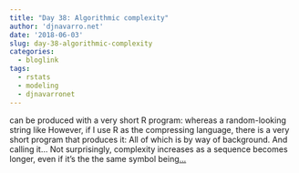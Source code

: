 ```yaml
---
title: "Day 38: Algorithmic complexity"
author: 'djnavarro.net'
date: '2018-06-03'
slug: day-38-algorithmic-complexity
categories:
  - bloglink
tags:
  - rstats
  - modeling
  - djnavarronet
---
```


can be produced with a very short R program: whereas a random-looking string like However, if I use R as the compressing language, there is a very short program that produces it: All of which is by way of background. And calling it… Not surprisingly, complexity increases as a sequence becomes longer, even if it’s the the same symbol being[... <i class="fas fa-external-link-alt"></i>](https://djnavarro.net/post/2018-06-03-complexity/)

